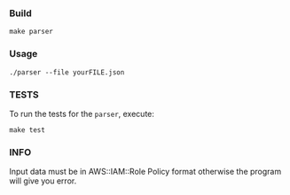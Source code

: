 

### Build


```
make parser
```



### Usage


```
./parser --file yourFILE.json
```


### TESTS

To run the tests for the `parser`, execute:

```
make test
```


### INFO

Input data must be in AWS::IAM::Role Policy format otherwise the program will give you error.
